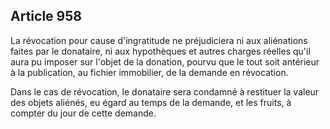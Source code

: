 Article 958
----
La révocation pour cause d'ingratitude ne préjudiciera ni aux aliénations faites
par le donataire, ni aux hypothèques et autres charges réelles qu'il aura pu
imposer sur l'objet de la donation, pourvu que le tout soit antérieur à la
publication, au fichier immobilier, de la demande en révocation.

Dans le cas de révocation, le donataire sera condamné à restituer la valeur des
objets aliénés, eu égard au temps de la demande, et les fruits, à compter du
jour de cette demande.
